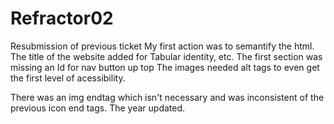 # Refractor02
Resubmission of previous ticket
My first action was to semantify the html.
The title of the website added for Tabular identity, etc.
The first section was missing an Id for nav button up top
The images needed alt tags to even get the first level of acessibility.

There was an img endtag which isn't necessary and was inconsistent of the previous icon end tags.
The year updated.
